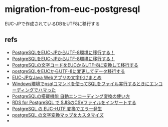 # migration-from-euc-postgresql

EUC-JPで作成されているDBをUTF8に移行する

## refs

- [PostgreSQLをEUC-JPからUTF-8環境に移行する！](https://qiita.com/saba1024/items/f1da6e4aa0837259cff4)
- [PostgreSQLをEUC-JPからUTF-8環境に移行する！](http://kanndume.blogspot.com/2009/10/postgresqleuc-jputf-8.html)
- [PostgreSQLの文字コードをEUCからUTF-8に変換して移行する](https://plugins.co.jp/2015/03/postgresql%E3%81%AE%E6%96%87%E5%AD%97%E3%82%B3%E3%83%BC%E3%83%89%E3%82%92euc%E3%81%8B%E3%82%89utf-8%E3%81%AB%E5%A4%89%E6%8F%9B%E3%81%97%E3%81%A6%E7%A7%BB%E8%A1%8C%E3%81%99%E3%82%8B/)
- [postgreSQLをEUCからUTF-8に変更してデータ移行する](https://trueman-developer.blogspot.com/2019/10/postgresqleucutf-8.html)
- [EUC-JPなJava Webアプリの文字化けまとめ](https://ooharak.hatenadiary.org/entry/20090809/1249830839)
- [Windows環境でpsqlコマンドを使ってSQLをファイル実行するときにエンコーディングでハマった](https://qiita.com/dkurata38/items/142dbbfd416b86577e5c)
- [PostgreSQLの搭載機能 自動エンコーディング変換の使い方](https://www.unisys.co.jp/solution/tec/atlasbase/s33drt000005ei89-att/dbm_1001_postresql.pdf)
- [RDS for PostgreSQL で SJISのCSVファイルをインサートする](https://dev.classmethod.jp/articles/rds-for-postgresql-sjis-csv-insert/)
- [PostgreSQL の EUC→UTF 変換でエラー発生](https://blog.netandfield.com/shar/2015/04/postgresql-eucutf.html)
- [postgreSQL の文字変換マップをカスタマイズ](http://grep.blog49.fc2.com/blog-entry-87.html)
- 